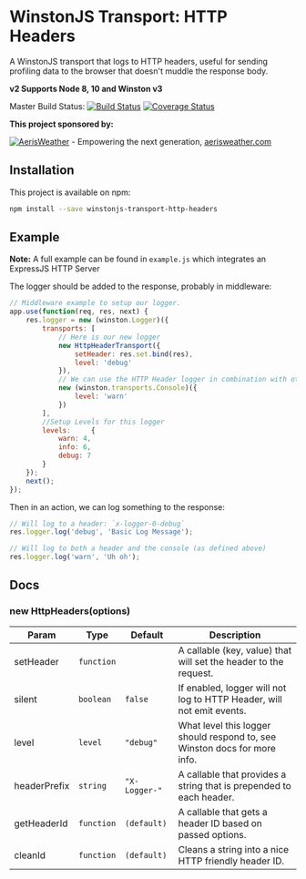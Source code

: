 WinstonJS Transport: HTTP Headers
=================================

A WinstonJS transport that logs to HTTP headers, useful for sending profiling data to the browser that doesn't muddle the response body.

**v2 Supports Node 8, 10 and Winston v3**

Master Build Status:
[![Build Status](https://travis-ci.org/aerisweather/winstonjs-transport-http-headers.svg?branch=master)](https://travis-ci.org/aerisweather/winstonjs-transport-http-headers)
[![Coverage Status](https://coveralls.io/repos/aerisweather/winstonjs-transport-http-headers/badge.svg?branch=master&service=github)](https://coveralls.io/github/aerisweather/winstonjs-transport-http-headers?branch=master)

__This project sponsored by:__

[![AerisWeather](http://branding.aerisweather.com/logo-dark-small.png)](http://www.aerisweather.com) - Empowering the next generation, [aerisweather.com](https://www.aerisweather.com)

Installation
------------

This project is available on npm:

```sh
npm install --save winstonjs-transport-http-headers
```

Example
-------

**Note:** A full example can be found in `example.js` which integrates an ExpressJS HTTP Server

The logger should be added to the response, probably in middleware:

```javascript
// Middleware example to setup our logger.
app.use(function(req, res, next) {
    res.logger = new (winston.Logger)({
        transports: [
            // Here is our new logger
            new HttpHeaderTransport({
                setHeader: res.set.bind(res),
                level: 'debug'
            }),
            // We can use the HTTP Header logger in combination with other loggers too.
            new (winston.transports.Console)({
                level: 'warn'
            })
        ],
        //Setup Levels for this logger
        levels:     {
            warn: 4,
            info: 6,
            debug: 7
        }
    });
    next();
});
```

Then in an action, we can log something to the response:
```javascript
// Will log to a header: `x-logger-0-debug`
res.logger.log('debug', 'Basic Log Message');

// Will log to both a header and the console (as defined above)
res.logger.log('warn', 'Uh oh');
```

Docs
----

### new HttpHeaders(options)

| Param        | Type       | Default       | Description                                                               |
| ------------ | ---------- | ------------- | ------------------------------------------------------------------------- |
| setHeader    | `function` |               | A callable (key, value) that will set the header to the request. |
| silent       | `boolean`  | `false`       | If enabled, logger will not log to HTTP Header, will not emit events. |
| level        | `level`    | `"debug"`     | What level this logger should respond to, see Winston docs for more info. |
| headerPrefix | `string`   | `"X-Logger-"` | A callable that provides a string that is prepended to each header. |
| getHeaderId  | `function` | `(default)`   | A callable that gets a header ID based on passed options. |
| cleanId      | `function` | `(default)`   | Cleans a string into a nice HTTP friendly header ID. |